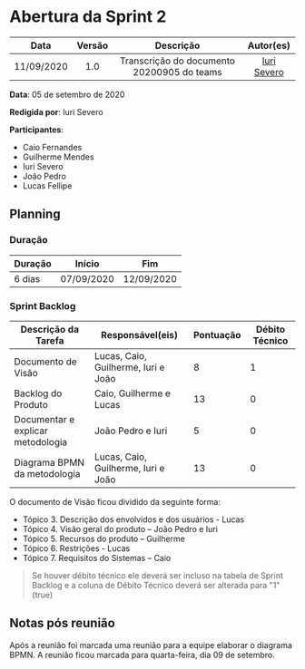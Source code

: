 # Abertura da Sprint 2

|    Data    | Versão |         Descrição         |           Autor(es)           |
| :--------: | :----: | :-----------------------: | :---------------------------: |
| 11/09/2020 |  1.0   | Transcrição do documento 20200905 do teams | [Iuri Severo](https://github.com/iurisevero) |

**Data**: 05 de setembro de 2020

**Redigida por**: Iuri Severo

**Participantes**: 
* Caio Fernandes
* Guilherme Mendes
* Iuri Severo
* João Pedro
* Lucas Fellipe

## Planning

### Duração

| Duração |   Início   |     Fim    |
| ------- | ---------- | ---------- |
| 6 dias  | 07/09/2020 | 12/09/2020 |

### Sprint Backlog

| Descrição da Tarefa | Responsável(eis) | Pontuação | Débito Técnico |
| ------------------- | ---------------- | --------- | -------------- |
| Documento de Visão | Lucas, Caio, Guilherme, Iuri e João | 8 | 1 |
| Backlog do Produto | Caio, Guilherme e Lucas | 13 | 0 |
| Documentar e explicar metodologia | João Pedro e Iuri | 5 | 0 |
| Diagrama BPMN da metodologia | Lucas, Caio, Guilherme, Iuri e João | 13 | 0 |

O documento de Visão ficou dividido da seguinte forma:
* Tópico 3. Descrição dos envolvidos e dos usuários - Lucas 
* Tópico 4. Visão geral do produto – João Pedro e Iuri 
* Tópico 5. Recursos do produto – Guilherme 
* Tópico 6. Restrições - Lucas 
* Tópico 7. Requisitos do Sistemas – Caio

> Se houver débito técnico ele deverá ser incluso na tabela de Sprint Backlog e a coluna de Débito Técnico deverá ser alterada para "1" (true)

## Notas pós reunião

Após a reunião foi marcada uma reunião para a equipe elaborar o diagrama BPMN. A reunião ficou marcada para quarta-feira, dia 09 de setembro.